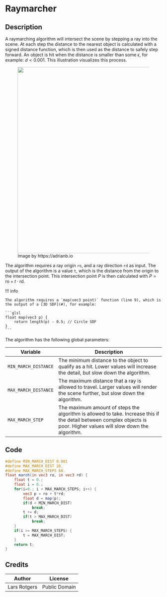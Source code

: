 # Raymarcher

## Description

A raymarching algorithm will intersect the scene by stepping a ray into the scene. 
At each step the distance to the nearest object is calculated with a signed distance function, which is then used as the distance to safely step forward. 
An object is hit when the distance is smaller than some $\epsilon$, for example: $d < 0.001$. 
This illustration visualizes this process.

<figure>
  <img src="https://adrianb.io/img/2016-10-01-raymarching/figure3.png" width="600" />
  <figcaption>Image by https://adrianb.io</figcaption>
</figure>

The algorithm requires a ray origin `ro`, and a ray direction `rd` as input.
The output of the algorithm is a value `t`, which is the distance from the origin to the intersection point.
This intersection point $P$ is then calculated with $P = \textrm{ro} + t\cdot \textrm{rd}.$ 

!!! info

    The algorithm requires a `map(vec3 point)` function (line 9), which is the output of a [3D SDF](#), for example:

    ```glsl
    float map(vec3 p) {
        return length(p) - 0.5; // Circle SDF
    }
    ```

The algorithm has the following global parameters:

|Variable|Description|
|--|--|
|`MIN_MARCH_DISTANCE`|The minimum distance to the object to qualify as a hit. Lower values will increase the detail, but slow down the algorithm.|
|`MAX_MARCH_DISTANCE`|The maximum distance that a ray is allowed to travel. Larger values will render the scene further, but slow down the algorithm.|
|`MAX_MARCH_STEP`|The maximum amount of steps the algorithm is allowed to take. Increase this if the detail between complex objects is poor. Higher values will slow down the algorithm.|

## Code

```glsl
#define MIN_MARCH_DIST 0.001
#define MAX_MARCH_DIST 20.
#define MAX_MARCH_STEPS 60.
float march(in vec3 ro, in vec3 rd) {
    float t = 0.;
    float i = 0.;
    for(i=0.; i < MAX_MARCH_STEPS; i++) {
        vec3 p = ro + t*rd;
        float d = map(p);
        if(d < MIN_MARCH_DIST)
            break;
        t += d;
        if(t > MAX_MARCH_DIST)
            break;
    }
    if(i >= MAX_MARCH_STEPS) {
        t = MAX_MARCH_DIST;
    }
    return t;
}
```

## Credits

|Author|License|
|--|--|
|Lars Rotgers|Public Domain|
